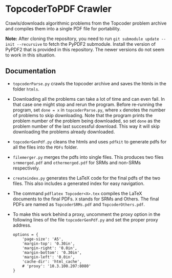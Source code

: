 # TopcoderToPDF Crawler
Crawls/downloads algorithmic problems from the Topcoder problem archive and compiles them into a single PDF file for portability.

__Note:__ After cloning the repository, you need to run ```git submodule update --init --recursive``` to fetch the PyPDF2 submodule. Install the version of PyPDF2 that is provided in this repository. The newer versions do not seem to work in this situation.

Documentation
------------
* ```topcoderParse.py``` crawls the topcoder archive and saves the htmls in the folder ```htmls```.
* Downloading all the problems can take a lot of time and can even fail. In that case one might stop and rerun the program. Before re-running the program, set ```done = x``` in ```topcoderParse.py```, where ```x``` denotes the number of problems to skip downloading. Note that the program prints the problem number of the problem being downloaded, so set ```done``` as the problem number of the last successful download. This way it will skip downloading the problems already downloaded.
* ```topcoderGenPdf.py``` cleans the htmls and uses ```pdfkit``` to generate pdfs for all the files into the ```PDFs``` folder.
* ```filemerger.py``` merges the pdfs into single files. This produces two files ```srmmerged.pdf``` and ```othermerged.pdf``` for SRMs and non-SRMs respectively.
* ```createindex.py``` generates the LaTeX code for the final pdfs of the two files. This also includes a generated index for easy navigation.
* The command ```pdflatex Topcoder<X>.tex``` compiles the LaTeX documents to the final PDFs. ```X``` stands for SRMs and Others. The final PDFs are named as ```TopcoderSRMs.pdf``` and ```TopcoderOthers.pdf```.
* To make this work behind a proxy, uncomment the proxy option in the following lines of the file ```topcoderGenPdf.py``` and set the proper proxy address.

    ```
    options = {
	    'page-size': 'A5',
	    'margin-top': '0.30in',
	    'margin-right': '0.0in',
	    'margin-bottom': '0.30in',
	    'margin-left': '0.0in',
	    'cache-dir': 'html_cache',
	    # 'proxy': '10.3.100.207:8080'
	}
	```
